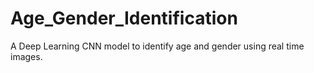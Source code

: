 # Age_Gender_Identification
A Deep Learning CNN model to identify age and gender using real time images.
